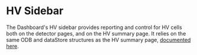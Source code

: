 HV Sidebar
==========

The Dashboard's HV sidebar provides reporting and control for HV cells both on the detector pages, and on the HV summary page. It relies on the same ODB and dataStore structures as the HV summary page, [documented here](https://github.com/GRIFFINCollaboration/griffin-dashboard/blob/gh-pages/templates/hv-monitor/README.md).
